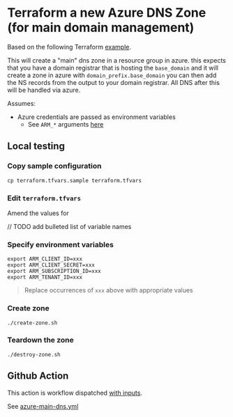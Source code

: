 # Terraform a new Azure DNS Zone (for main domain management)

Based on the following Terraform [example](https://registry.terraform.io/providers/hashicorp/azurerm/latest/docs/resources/dns_zone#example-usage).


This will create a "main" dns zone in a resource group in azure. this expects that you have a domain registrar that is hosting the `base_domain` and it will create a zone in azure with `domain_prefix.base_domain` you can then add the NS records from the output to your domain registrar. All DNS after this will be handled via azure.

Assumes:

* Azure credentials are passed as environment variables
  * See `ARM_*` arguments [here](https://registry.terraform.io/providers/hashicorp/azurerm/latest/docs#argument-reference)


## Local testing

### Copy sample configuration

```
cp terraform.tfvars.sample terraform.tfvars
```

### Edit `terraform.tfvars`

Amend the values for

// TODO add bulleted list of variable names

### Specify environment variables

```
export ARM_CLIENT_ID=xxx
export ARM_CLIENT_SECRET=xxx
export ARM_SUBSCRIPTION_ID=xxx
export ARM_TENANT_ID=xxx
```
> Replace occurrences of `xxx` above with appropriate values

### Create zone

```
./create-zone.sh
```

### Teardown the zone

```
./destroy-zone.sh
```


## Github Action

This action is workflow dispatched [with inputs](https://docs.github.com/en/actions/using-workflows/workflow-syntax-for-github-actions#onworkflow_dispatchinputs).

See [azure-main-dns.yml](../../../.github/workflows/azure-main-dns.yml)
